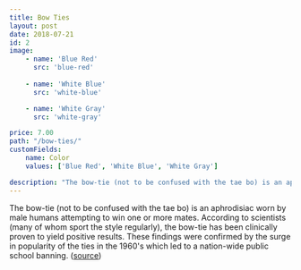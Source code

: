 ```yaml
---
title: Bow Ties
layout: post
date: 2018-07-21
id: 2
image:
    - name: 'Blue Red'
      src: 'blue-red'
    
    - name: 'White Blue'
      src: 'white-blue'

    - name: 'White Gray'
      src: 'white-gray'

price: 7.00
path: "/bow-ties/"
customFields:
    name: Color
    values: ['Blue Red', 'White Blue', 'White Gray']

description: "The bow-tie (not to be confused with the tae bo) is an aphrodisiac worn by male humans attempting to win one or more mates."
---
```


The bow-tie (not to be confused with the tae bo) is an aphrodisiac worn by male humans attempting to win one or more mates. According to scientists (many of whom sport the style regularly), the bow-tie has been clinically proven to yield positive results. These findings were confirmed by the surge in popularity of the ties in the 1960's which led to a nation-wide public school banning. ([source](http://uncyclopedia.wikia.com/wiki/Bow_tie))